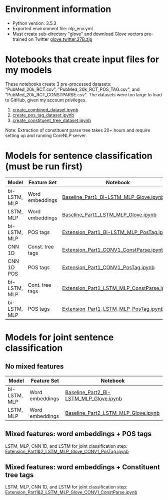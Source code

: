 # Environment information
* Python version: 3.5.3
* Exported environment file: nlp_env.yml 
* Must create sub-directory "glove" and download Glove vectors pre-trained on Twitter [glove.twitter.27B.zip](https://nlp.stanford.edu/projects/glove/)

# Notebooks that create input files for my models

These notebooks create 3 pre-processed datasets: "PubMed_20k_RCT.csv", "PubMed_20k_RCT_POS_TAG.csv", and "PubMed_20k_RCT_CONSTPARSE.csv".  The datasets were too large to load to GitHub, given my account privileges.
1. [create_combined_dataset.ipynb](https://github.com/csathler/IU_MSDS/blob/master/NLP/project/create_combined_dataset.ipynb)
2. [create_pos_tag_dataset.ipynb](https://github.com/csathler/IU_MSDS/blob/master/NLP/project/create_pos_tag_dataset.ipynb)
3. [create_constituent_tree_dataset.ipynb](https://github.com/csathler/IU_MSDS/blob/master/NLP/project/create_constituent_tree_dataset.ipynb)

Note: Extraction of constituent parse tree takes 20+ hours and require setting up and running CoreNLP server.

# Models for sentence classification (must be run first)

| Model        | Feature Set      | Notebook |
|--------------|------------------|----------|
| bi-LSTM, MLP | Word embeddings  | [Baseline_Part1_Bi-LSTM_MLP_Glove.ipynb](https://github.com/csathler/IU_MSDS/blob/master/NLP/project/Baseline_Part1_Bi-LSTM_MLP_Glove.ipynb)
| LSTM, MLP    | Word embeddings  | [Baseline_Part1_LSTM_MLP_Glove.ipynb](https://github.com/csathler/IU_MSDS/blob/master/NLP/project/Baseline_Part1_LSTM_MLP_Glove.ipynb)
| bi-LSTM, MLP | POS tags         | [Extension_Part1_Bi-LSTM_MLP_PosTag.ipynb](https://github.com/csathler/IU_MSDS/blob/master/NLP/project/Extension_Part1_Bi-LSTM_MLP_PosTag.ipynb)
| CNN 1D       | Const. tree tags | [Extension_Part1_CONV1_ConstParse.ipynb](https://github.com/csathler/IU_MSDS/blob/master/NLP/project/Extension_Part1_CONV1_ConstParse.ipynb)
| CNN 1D POS   | POS tags         | [Extension_Part1_CONV1_PosTag.ipynb](https://github.com/csathler/IU_MSDS/blob/master/NLP/project/Extension_Part1_CONV1_PosTag.ipynb)
| bi-LSTM, MLP | Cont. tree tags  | [Extension_Part1_LSTM_MLP_ConstParse.ipynb](https://github.com/csathler/IU_MSDS/blob/master/NLP/project/Extension_Part1_LSTM_MLP_ConstParse.ipynb)
| bi-LSTM, MLP | POS tags         | [Extension_Part1_LSTM_MLP_PosTag.ipynb](https://github.com/csathler/IU_MSDS/blob/master/NLP/project/Extension_Part1_LSTM_MLP_PosTag.ipynb)

# Models for joint sentence classification 

## No mixed features

  | Model        | Feature Set       | Notebook |
  |--------------|-------------------|----------|
  | bi-LSTM, MLP | Word embeddings   | [Baseline_Part2_Bi-LSTM_MLP_Glove.ipynb](https://github.com/csathler/IU_MSDS/blob/master/NLP/project/Baseline_Part2_Bi-LSTM_MLP_Glove.ipynb)
  | LSTM, MLP    | Word embeddings   | [Baseline_Part2_LSTM_MLP_Glove.ipynb](https://github.com/csathler/IU_MSDS/blob/master/NLP/project/Baseline_Part2_LSTM_MLP_Glove.ipynb)

## Mixed features: word embeddings + POS tags

LSTM, MLP, CNN 1D, and LSTM for joint classification step: <br>
[Extension_Part1&2_LSTM_MLP_Glove_CONV1_PosTag.ipynb](https://github.com/csathler/IU_MSDS/blob/master/NLP/project/Extension_Part1&2_LSTM_MLP_Glove_CONV1_PosTag.ipynb)

## Mixed features: word embeddings + Constituent tree tags

LSTM, MLP, CNN 1D, and LSTM for joint classification step: <br>
[Extension_Part1&2_LSTM_MLP_Glove_CONV1_ConstParse.ipynb](https://github.com/csathler/IU_MSDS/blob/master/NLP/project/Extension_Part1&2_LSTM_MLP_Glove_CONV1_ConstParse.ipynb)
